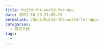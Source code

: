 ```yaml
---
title: build-the-world-for-npu
date: 2021-10-23 21:05:21
permalink: /docs/build-the-world-for-npu/
categories:
  - 项目文档
tags:
  - 
---
```

